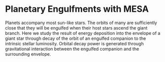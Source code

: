 # Planetary Engulfments with MESA
Planets accompany most sun-like stars. 
The orbits of many are sufficiently close that they will be engulfed when their host stars ascend the giant branch.  Here we study the result of energy deposition into the envelope of a giant star through decay of the orbit of an engulfed companion to the intrinsic stellar luminosity. Orbital decay power is generated through gravitational interaction between the engulfed companion and the surrounding envelope.

